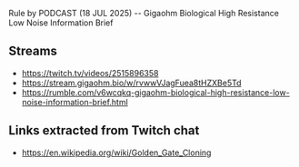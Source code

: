  Rule by PODCAST (18 JUL 2025) -- Gigaohm Biological High Resistance Low Noise Information Brief

## Streams
- https://twitch.tv/videos/2515896358
- https://stream.gigaohm.bio/w/rvwwVJagFuea8tHZXBe5Td
- https://rumble.com/v6wcqkq-gigaohm-biological-high-resistance-low-noise-information-brief.html

## Links extracted from Twitch chat
- https://en.wikipedia.org/wiki/Golden_Gate_Cloning
